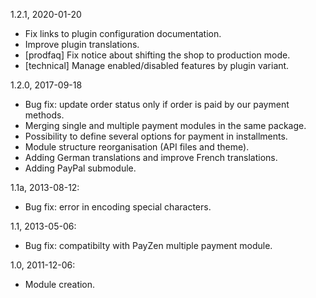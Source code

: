 1.2.1, 2020-01-20
- Fix links to plugin configuration documentation.
- Improve plugin translations.
- [prodfaq] Fix notice about shifting the shop to production mode.
- [technical] Manage enabled/disabled features by plugin variant.

1.2.0, 2017-09-18
- Bug fix: update order status only if order is paid by our payment methods.
- Merging single and multiple payment modules in the same package.
- Possibility to define several options for payment in installments.
- Module structure reorganisation (API files and theme).
- Adding German translations and improve French translations.
- Adding PayPal submodule.

1.1a, 2013-08-12:
- Bug fix: error in encoding special characters.

1.1, 2013-05-06:
- Bug fix: compatibilty with PayZen multiple payment module.

1.0, 2011-12-06:
- Module creation.
